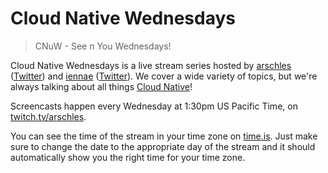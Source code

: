# Cloud Native Wednesdays

>CNuW - See n You Wednesdays!

Cloud Native Wednesdays is a live stream series hosted by [arschles](https://github.com/arschles) ([Twitter](https://twitter.com/arschles)) and [iennae](https://github.com/iennae) ([Twitter](https://twitter.com/sigje)). We cover a wide variety of topics, but we're always talking about all things [Cloud Native](https://cncf.io)!

Screencasts happen every Wednesday at 1:30pm US Pacific Time, on [twitch.tv/arschles](https://twitch.tv/arschles).

You can see the time of the stream in your time zone on [time.is](https://time.is/compare/130pm_1_July_2020_in_Portland,_Oregon). Just make sure to change the date to the appropriate day of the stream and it should automatically show you the right time for your time zone.

